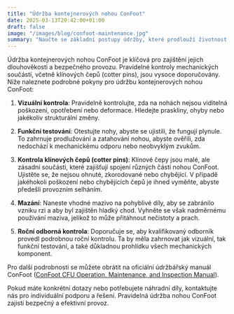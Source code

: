 ```yaml
---
title: "Údržba kontejnerových nohou ConFoot"
date: 2025-03-13T20:42:00+01:00
draft: false
image: "/images/blog/confoot-maintenance.jpg"
summary: "Naučte se základní postupy údržby, které prodlouží životnost a zajistí optimální výkon vašich kontejnerových nohou ConFoot."
---
```


Údržba kontejnerových nohou ConFoot je klíčová pro zajištění jejich dlouhověkosti a bezpečného provozu. Pravidelné kontroly mechanických součástí, včetně klínových čepů (cotter pins), jsou vysoce doporučovány. Níže naleznete podrobné pokyny pro údržbu kontejnerových nohou ConFoot:

1. **Vizuální kontrola**: Pravidelně kontrolujte, zda na nohách nejsou viditelná poškození, opotřebení nebo deformace. Hledejte praskliny, ohyby nebo jakékoliv strukturální změny.

2. **Funkční testování**: Otestujte nohy, abyste se ujistili, že fungují plynule. To zahrnuje prodlužování a zatahování nohou, abyste ověřili, zda nedochází k mechanickému odporu nebo neobvyklým zvukům.

3. **Kontrola klínových čepů (cotter pins)**: Klínové čepy jsou malé, ale zásadní součásti, které zajišťují spojení různých částí nohou ConFoot. Ujistěte se, že nejsou ohnuté, zkorodované nebo chybějící. V případě jakéhokoli poškození nebo chybějících čepů je ihned vyměňte, abyste předešli provozním selháním.

4. **Mazání**: Naneste vhodné mazivo na pohyblivé díly, aby se zabránilo vzniku rzi a aby byl zajištěn hladký chod. Vyhněte se však nadměrnému používání maziva, jelikož to může přitáhnout nečistoty a prach.

5. **Roční odborná kontrola**: Doporučuje se, aby kvalifikovaný odborník provedl podrobnou roční kontrolu. Ta by měla zahrnovat jak vizuální, tak funkční testování, a také důkladnou prohlídku všech mechanických komponent.

Pro další podrobnosti se můžete obrátit na oficiální údržbářský manuál ConFoot ([ConFoot CFU Operation, Maintenance, and Inspection Manual](https://confoot.fi/wp-content/uploads/2024/12/ConFoot-CFU20-Operation-maintenance-and-inspection-manual.pdf)).

Pokud máte konkrétní dotazy nebo potřebujete náhradní díly, kontaktujte nás pro individuální podporu a řešení. Pravidelná údržba nohou ConFoot zajistí bezpečný a efektivní provoz.
